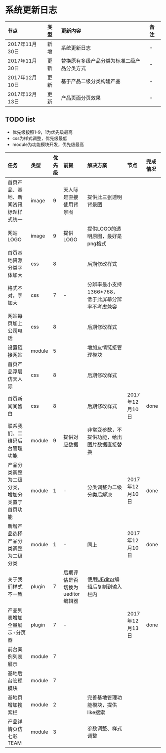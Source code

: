
# 系统更新日志

|节点|类型|更新内容|备注|
|:---|:---|:---|:---|
|2017年11月30日|新增|系统更新日志|-|
|2017年11月30日|更新|替换原有多级产品分类为标准二级产品分类方式|-|
|2017年12月10日|更新|基于产品二级分类构建产品|-|
|2017年12月13日|更新|产品页面分页效果|-|


## TODO list
- 优先级按照1-9，1为优先级最高
- css为样式调整，优先级最低
- module为功能模块开发，优先级最高

|任务|类型|优先级|前提|解决方案|节点|完成情况|
|:---|:---|:---|:---|:---|:---|:---|
|首页产品、基地、新闻资讯标题样式统一|image|9|天人际是直接使用背景图|提供此三张透明背景图|||
|网站LOGO|image|9|提供LOGO|提供LOGO的透明原图，最好是png格式|||
|首页基地资源分类字体加大|css|8||后期修改样式|||
|格式不对，字加大|css|7|-|分辨率最小支持1366*768，低于此屏幕分辨率不考虑兼容|||
|网站每页加上公司电话|css|8||后期修改样式|||
|设置链接网站|module|5||增加友情链接管理模块|||
|首页产品浮层仿天人际|css|8||后期修改样式|||
|首页新闻间留白|css|8||后期修改样式|2017年12月10日|done|
|联系我们、二维码后台管理功能|module|9|提供对应数据|非常变参数，不提供功能，给出图片数据直接替换|||
|产品分类调整为二级分类，增加分类置于首页功能|module|1|-|分类调整为二级分类后解决|2017年12月10日|done|
|新增产品选择产品分类调整为二级分类|module|1|-|同上|2017年12月10日|done|
|关于我们样式不一致|plugin|7|后期评估是否切换为ueditor编辑器|使用[UEditor](http://ueditor.baidu.com/website/umeditor.html)编辑后复制到输入栏内|||
|产品列表增加全量展示+分页器|plugin|7|-||2017年12月13日|done|
|前台案例列表展示|module|7|
|基地后台管理模块|module|7|
|基地页增加搜索栏|module|2||完善基地管理功能模块，提供like搜索||||
|产品详情页仿七彩TEAM|module|3||参数调整、样式调整||||